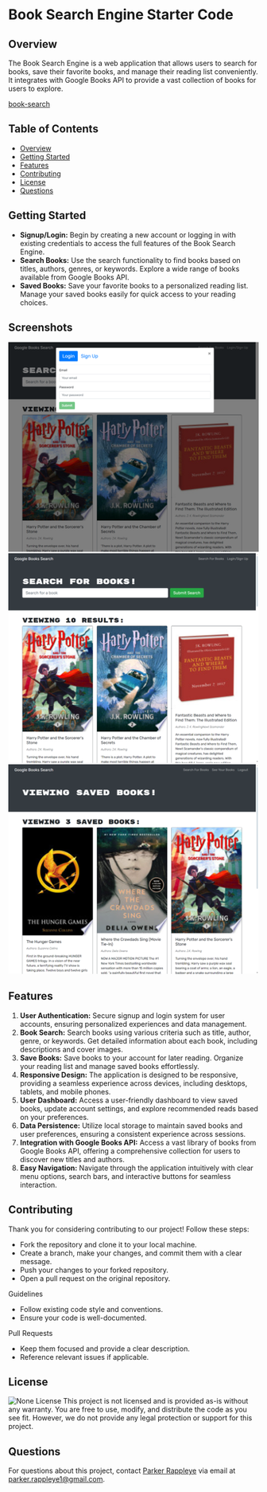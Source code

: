 # Book Search Engine Starter Code

## Overview
The Book Search Engine is a web application that allows users to search for books, save their favorite books, and manage their reading list conveniently. It integrates with Google Books API to provide a vast collection of books for users to explore.

[book-search](https://book-search-c623.onrender.com)

## Table of Contents
- [Overview](#overview)
- [Getting Started](#getting-started)
- [Features](#features)
- [Contributing](#contributing)
- [License](#license)
- [Questions](#questions)

## Getting Started
- **Signup/Login:** Begin by creating a new account or logging in with existing credentials to access the full features of the Book Search Engine.
- **Search Books:** Use the search functionality to find books based on titles, authors, genres, or keywords. Explore a wide range of books available from Google Books API.
- **Saved Books:** Save your favorite books to a personalized reading list. Manage your saved books easily for quick access to your reading choices.

## Screenshots
![Signup/Login](client/public/assets/signup-login.png)
![Search Books](client/public/assets/search-books.png)
![Saved Books](client/public/assets/saved-books.png)

## Features
1. **User Authentication:** Secure signup and login system for user accounts, ensuring personalized experiences and data management.
2. **Book Search:** Search books using various criteria such as title, author, genre, or keywords. Get detailed information about each book, including descriptions and cover images.
3. **Save Books:** Save books to your account for later reading. Organize your reading list and manage saved books effortlessly.
4. **Responsive Design:** The application is designed to be responsive, providing a seamless experience across devices, including desktops, tablets, and mobile phones.
5. **User Dashboard:** Access a user-friendly dashboard to view saved books, update account settings, and explore recommended reads based on your preferences.
6. **Data Persistence:** Utilize local storage to maintain saved books and user preferences, ensuring a consistent experience across sessions.
7. **Integration with Google Books API:** Access a vast library of books from Google Books API, offering a comprehensive collection for users to discover new titles and authors.
8. **Easy Navigation:** Navigate through the application intuitively with clear menu options, search bars, and interactive buttons for seamless interaction.

## Contributing
Thank you for considering contributing to our project! Follow these steps:

* Fork the repository and clone it to your local machine.
* Create a branch, make your changes, and commit them with a clear message.
* Push your changes to your forked repository.
* Open a pull request on the original repository.

Guidelines
* Follow existing code style and conventions.
* Ensure your code is well-documented.

Pull Requests
* Keep them focused and provide a clear description.
* Reference relevant issues if applicable.

## License
![None License](https://img.shields.io/badge/License-None-brightgreen)
This project is not licensed and is provided as-is without any warranty. You are free to use, modify, and distribute the code as you see fit. However, we do not provide any legal protection or support for this project.

## Questions
For questions about this project, contact [Parker Rappleye](https://github.com/prappleman) via email at parker.rappleye1@gmail.com.
